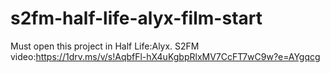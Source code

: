 # s2fm-half-life-alyx-film-start
Must open this project in Half Life:Alyx.
S2FM video:https://1drv.ms/v/s!AqbfFl-hX4uKgbpRlxMV7CcFT7wC9w?e=AYgqcg
